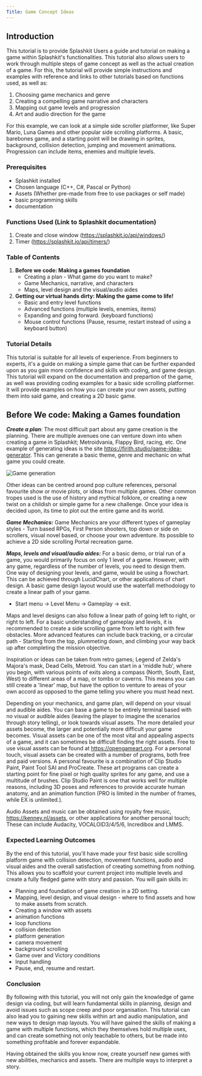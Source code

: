 ```yaml
---
Title: Game Concept Ideas
---
```


## Introduction

This tutorial is to provide Splashkit Users a guide and tutorial on making a game within Splashkit's
functionalities. This tutorial also allows users to work through multiple steps of game concept as
well as the actual creation of a game. For this, the tutorial will provide simple instructions and
examples with reference and links to other tutorials based on functions used, as well as:

1. Choosing game mechanics and genre
2. Creating a compelling game narrative and characters
3. Mapping out game levels and progression
4. Art and audio direction for the game

For this example, we can look at a simple side scroller platformer, like Super Mario, Luna Games and
other popular side scrolling platforms. A basic, barebones game, and a starting point will be
drawing in sprites, background, collision detection, jumping and movement animations. Progression
can include items, enemies and multiple levels.

### Prerequisites

- Splashkit installed
- Chosen language (C++, C#, Pascal or Python)
- Assets (Whether pre-made from free to use packages or self made)
- basic programming skills
- documentation

### Functions Used (Link to Splashkit documentation)

1. Create and close window (<https://splashkit.io/api/windows/>)
1. Timer (<https://splashkit.io/api/timers/>)

### Table of Contents

1. **Before we code: Making a games foundation**
   - Creating a plan - What game do you want to make?
   - Game Mechanics, narrative, and characters
   - Maps, level design and the visual/audio aides
1. **Getting our virtual hands dirty: Making the game come to life!**
   - Basic and entry level functions
   - Advanced functions (multiple levels, enemies, items)
   - Expanding and going forward. (keyboard functions)
   - Mouse control functions (Pause, resume, restart instead of using a keyboard button)

### Tutorial Details

This tutorial is suitable for all levels of experience. From beginners to experts, it's a guide on
making a simple game that can be further expanded upon as you gain more confidence and skills with
coding, and game design. This tutorial will expand on the documentation and prepartion of the game,
as well was providing coding examples for a basic side scrolling platformer. It will provide
examples on how you can create your own assets, putting them into said game, and creating a 2D basic
game.

## Before We code: Making a Games foundation

**_Create a plan_**: The most difficult part about any game creation is the planning. There are
multiple avenues one can venture down into when creating a game in Splashkit; Metroidvania, Flappy
Bird, racing, etc. One example of generating ideas is the site
<https://firith.studio/game-idea-generator>. This can generate a basic theme, genre and mechanic on
what game you could create.

![Game generation](/https://www.flickr.com/photos/198993917@N08/53111581748/in/dateposted-public/)

Other ideas can be centred around pop culture references, personal favourite show or movie plots, or
ideas from multiple games. Other common tropes used is the use of history and mythical folklore, or
creating a new twist on a childish or simple game for a new challenge. Once your idea is decided
upon, its time to plot out the entire game and its world.

**_Game Mechanics:_** Game Mechanics are your different types of gameplay styles - Turn based RPGs,
First Person shooters, top down or side on scrollers, visual novel based, or choose your own
adventure. Its possible to achieve a 2D side scrolling Portal recreation game.

**_Maps, levels and visual/audio aides:_** For a basic demo, or trial run of a game, you would
primarily focus on only 1 level of a game. However, with any game, regardless of the number of
levels, you need to design them. One way of designing your levels, and game, would be using a
flowchart. This can be achieved through LucidChart, or other applications of chart design. A basic
game design layout would use the waterfall methodology to create a linear path of your game.

- Start menu -> Level Menu -> Gameplay -> exit.

Maps and level designs can also follow a linear path of going left to right, or right to left. For a
basic understanding of gameplay and levels, it is recommended to create a side scrolling game from
left to right with few obstacles. More advanced features can include back tracking, or a circular
path - Starting from the top, plummeting down, and climbing your way back up after completing the
mission objective.

Inspiration or ideas can be taken from retro games; Legend of Zelda's Majora's mask, Dead Cells,
Metroid. You can start in a 'middle hub', where you begin, with various points of exits along a
compass (North, South, East, West) to different areas of a map, or tombs or caverns. This means you
can still create a 'linear' map, but have the option to venture to areas of your own accord as
opposed to the game telling you where you must head next.

Depending on your mechanics, and game plan, will depend on your visual and audible aides. You can
base a game to be entirely terminal based with no visual or audible aides (leaving the player to
imagine the scenarios through story telling), or look towards visual assets. The more detailed your
assets become, the larger and potentially more difficult your game becomes. Visual assets can be one
of the most vital and appealing aspects of a game, and it can sometimes be difficult finding the
right assets. Free to use visual assets can be found at <https://opengameart.org>. For a personal
touch, visual assets can be created with a number of programs, both free and paid versions. A
personal favourite is a combination of Clip Studio Paint, Paint Tool SAI and ProCreate. These art
programs can create a starting point for fine pixel or high quality sprites for any game, and use a
multitude of brushes. Clip Studio Paint is one that works well for multiple reasons, including 3D
poses and references to provide accurate human anatomy, and an animation function (PRO is limited in
the number of frames, while EX is unlimited.).

Audio Assets and music can be obtained using royalty free music, <https://kenney.nl/assets>, or
other applications for another personal touch; These can include Audacity, VOCALOID3/4/5/6,
Incredibox and LMMS.

### Expected Learning Outcomes

By the end of this tutorial, you'll have made your first basic side scrolling platform game with
collision detection, movement functions, audio and visual aides and the overall satisfaction of
creating something from nothing. This allows you to scaffold your current project into multiple
levels and create a fully fledged game with story and passion. You will gain skills in:

- Planning and foundation of game creation in a 2D setting.
- Mapping, level design, and visual design - where to find assets and how to make assets from
  scratch.
- Creating a window with assets
- animation functions
- loop functions
- collision detection
- platform generation
- camera movement
- background scrolling
- Game over and Victory conditions
- Input handling
- Pause, end, resume and restart.

### Conclusion

By following with this tutorial, you will not only gain the knowledge of game design via coding, but
will learn fundamental skills in planning, design and avoid issues such as scope creep and poor
organisation. This tutorial can also lead you to gaining new skills within art and audio
manipulation, and new ways to design map layouts. You will have gained the skills of making a game
with multiple functions, which they themselves hold multiple uses, and can create something not only
teachable to others, but be made into something profitable and forever expandable.

Having obtained the skills you know now, create yourself new games with new abilities, mechanics and
assets. There are multiple ways to interpret a story.
